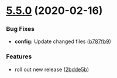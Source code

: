 # [5.5.0](https://github.com/dword-design/base/compare/v5.4.0...v5.5.0) (2020-02-16)


### Bug Fixes

* **config:** Update changed files ([b787fb9](https://github.com/dword-design/base/commit/b787fb93e1c8653d66ef96645eb5938469765b64))


### Features

* roll out new release ([2bdde5b](https://github.com/dword-design/base/commit/2bdde5b27919d3b7da4f1a37aa1f818dd9312c6a))
